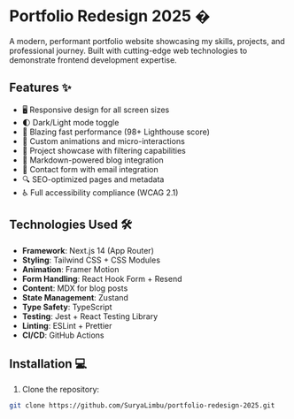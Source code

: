 # Portfolio Redesign 2025 �

A modern, performant portfolio website showcasing my skills, projects, and professional journey. Built with cutting-edge web technologies to demonstrate frontend development expertise.

## Features ✨

- 🖥️ Responsive design for all screen sizes
- 🌓 Dark/Light mode toggle
- 🚀 Blazing fast performance (98+ Lighthouse score)
- 🎨 Custom animations and micro-interactions
- 📂 Project showcase with filtering capabilities
- 📝 Markdown-powered blog integration
- 📧 Contact form with email integration
- 🔍 SEO-optimized pages and metadata
- ♿ Full accessibility compliance (WCAG 2.1)

## Technologies Used 🛠️

- **Framework**: Next.js 14 (App Router)
- **Styling**: Tailwind CSS + CSS Modules
- **Animation**: Framer Motion
- **Form Handling**: React Hook Form + Resend
- **Content**: MDX for blog posts
- **State Management**: Zustand
- **Type Safety**: TypeScript
- **Testing**: Jest + React Testing Library
- **Linting**: ESLint + Prettier
- **CI/CD**: GitHub Actions

## Installation 💻

1. Clone the repository:
```bash
git clone https://github.com/SuryaLimbu/portfolio-redesign-2025.git